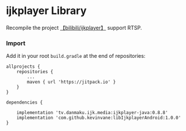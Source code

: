 # ijkplayer Library

Recompile the project [【bilibili/ijkplayer】](https://github.com/bilibili/ijkplayer) support RTSP.

### Import

Add it in your root `build.gradle` at the end of repositories:
```
allprojects {
    repositories {
        ...
        maven { url 'https://jitpack.io' }
    }
}

dependencies {

    implementation 'tv.danmaku.ijk.media:ijkplayer-java:0.8.8'
    implementation 'com.github.kevinvane:libIjkplayerAndroid:1.0.0'
}
```

